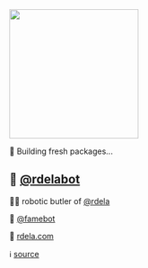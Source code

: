 <img width="230" height="230" src="https://avatars1.githubusercontent.com/u/39576865?s=460&v=4" alt="" />

🤖 Building fresh packages...

## 🐙 [@rdelabot](https://github.com/rdelabot/)

🤵🏻 robotic butler of [@rdela](https://github.com/rdela)

👥 [@famebot](https://github.com/famebot)

🔗 [rdela.com](https://rdela.com/)

ℹ️ [source](https://github.com/rdelabot/rdelabot.github.io/blob/master/readme.md)
